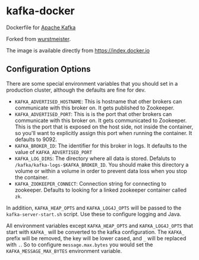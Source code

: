 kafka-docker
============

Dockerfile for [Apache Kafka](http://kafka.apache.org/)

Forked from [wurstmeister](https://github.com/wurstmeister/kafka-docker).

The image is available directly from https://index.docker.io

## Configuration Options

There are some special environment variables that you should set in a production cluster, although the defaults are fine for dev.

- `KAFKA_ADVERTISED_HOSTNAME`: This is hostname that other brokers can communicate with this broker on. It gets published to Zookeeper.
- `KAFKA_ADVERTISED_PORT`: This is is the port that other brokers can communicate with this broker on. It gets communicated to Zookeeper. This
  is the port that is exposed on the host side, not inside the container, so you'll want to explicitly assign this port when running the container.
  It defaults to 9092.
- `KAFKA_BROKER_ID`: The identifier for this broker in logs. It defaults to the value of `KAFKA_ADVERTISED_PORT`
- `KAFKA_LOG_DIRS`: The directory where all data is stored. Defaluts to `/kafka/kafka-logs-$KAFKA_BROKER_ID`. You should make this directory a volume or within a volume in order to prevent data loss when you stop the container.
- `KAFKA_ZOOKEEPER_CONNECT`: Connection string for connecting to zookeeper. Defaults to looking for a linked zookeeper container called `zk`.

In addition, `KAFKA_HEAP_OPTS` and `KAFKA_LOG4J_OPTS` will be passed to the `kafka-server-start.sh` script. Use these to configure logging and Java.

All environment variables except `KAFKA_HEAP_OPTS` and `KAFKA_LOG4J_OPTS` that start with `KAFKA_` will be converted to the kafka configuration. The `KAFKA_` prefix will be removed, the key will be lower cased, and `_` will be replaced with `.`. So to configure `message.max.bytes` you would set the `KAFKA_MESSAGE_MAX_BYTES` environment variable.

